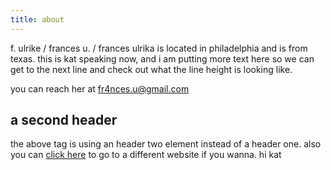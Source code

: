 ```yaml
---
title: about
---
```


f. ulrike / frances u. / frances ulrika is located in philadelphia and is from texas. this is kat speaking now, and i am putting more text here so we can get to the next line and check out what the line height is looking like.

you can reach her at fr4nces.u@gmail.com

## a second header

the above tag is using an header two element instead of a header one. also you can [click here](https://google.com) to go to a different website if you wanna.
hi kat
